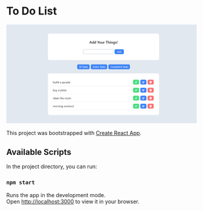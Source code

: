 # To Do List

![alt text](https://github.com/ranjabi/ranjabi.github.io/blob/main/src/assets/todolist.png "To Do List Preview")

This project was bootstrapped with [Create React App](https://github.com/facebook/create-react-app).

## Available Scripts

In the project directory, you can run:

### `npm start`

Runs the app in the development mode.\
Open [http://localhost:3000](http://localhost:3000) to view it in your browser.
